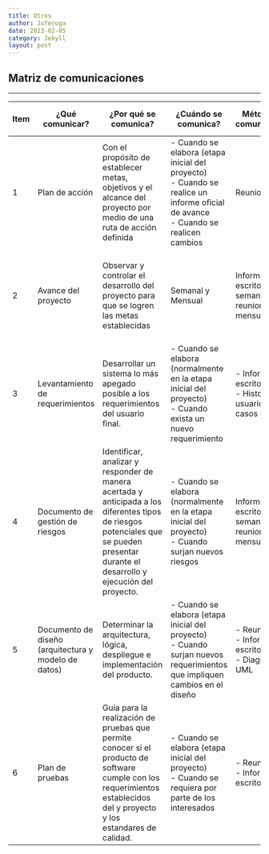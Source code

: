 ```yaml
---
title: Otros
author: Juferoga
date: 2023-02-05
category: Jekyll
layout: post
---
```


## Matriz de comunicaciones
---
<div class="table-wrapper" markdown="block">
  <table>
    <thead>
      <tr>
        <th>Item</th>
        <th>¿Qué comunicar?</th>
        <th>¿Por qué se comunica?</th>
        <th>¿Cuándo se comunica?</th>
        <th>Método de comunicación</th>
        <th>¿Quién comunica?</th>
        <th>¿A quién se comunica?</th>
        <th>¿Quién aprueba?</th>
      </tr>
    </thead>
    <tbody>
      <tr>
        <td>1</td>
        <td>Plan de acción</td>
        <td>Con el propósito de establecer metas, objetivos y el alcance del proyecto por medio de una ruta de acción definida</td>
        <td>- Cuando se elabora (etapa inicial del proyecto)<br>- Cuando se realice un informe oficial de avance<br>- Cuando se realicen cambios</td>
        <td>Reuniones</td>
        <td>Lider<br>Lider de planeación<br>SCRUM Master<br></td>
        <td>A las partes interesadas</td>
        <td>Interventor</td>
      </tr>
      <tr>
        <td>2</td>
        <td>Avance del proyecto</td>
        <td>Observar y controlar el desarrollo del proyecto para que se logren las metas establecidas</td>
        <td>Semanal y Mensual</td>
        <td>Informes escritos semanales y reuniones mensuales</td>
        <td>Lider<br>Lider de desarrollo<br>Lider de calidad<br>Lider de soporte<br>SCRUM Master</td>
        <td>A las partes interesadas</td>
        <td>Interventor</td>
      </tr>
      <tr>
        <td>3</td>
        <td>Levantamiento de requerimientos</td>
        <td> Desarrollar un sistema lo más apegado posible a los requerimientos del usuario final.</td>
        <td>- Cuando se elabora (normalmente en la etapa inicial del proyecto)<br>-  Cuando exista un nuevo requerimiento </td>
        <td>- Informes escritos<br>- Historias de usuario o casos de uso </td>
        <td>Lider<br>Lider de desarrollo<br>Lider de calidad</td>
        <td>A las partes interesadas</td>
        <td>Interventor</td>
      </tr>
      <tr>
        <td>4</td>
        <td>Documento de gestión de riesgos</td>
        <td>Identificar, analizar y responder de manera acertada y anticipada a los diferentes tipos de riesgos potenciales que se pueden presentar durante el desarrollo y ejecución del proyecto.</td>
        <td>- Cuando se elabora (normalmente en la etapa inicial del proyecto)<br>- Cuando surjan nuevos riesgos</td>
        <td>Informes escritos semanales y reuniones mensuales</td>
        <td>Lider<br>Lider de desarrollo<br>Lider de calidad<br>Lider de soporte</td>
        <td>A las partes interesadas</td>
        <td>Interventor</td>
      </tr>
      <tr>
        <td>5</td>
        <td>Documento de diseño (arquitectura y modelo de datos)</td>
        <td>Determinar la arquitectura, lógica, despliegue e implementación del producto.</td>
        <td>- Cuando se elabora (etapa inicial del proyecto) <br>- Cuando surjan nuevos requerimientos que impliquen cambios en el diseño </td>
        <td>- Reuniones<br>- Informes escritos<br>- Diagramas UML</td>
        <td>Lider<br>Lider de desarrollo<br>Lider de calidad<br>Lider de soporte</td>
        <td>A las partes interesadas</td>
        <td>Interventor</td>
      </tr>
      <tr>
        <td>6</td>
        <td>Plan de pruebas</td>
        <td>Guía para la realización de pruebas que permite conocer si el producto de software cumple con los requerimientos establecidos del y proyecto y los estandares de calidad.</td>
        <td>- Cuando se elabora (etapa inicial del proyecto)<br>- Cuando se requiera por parte de los<br>interesados</td>
        <td>- Reuniones <br>- Informes escritos</td>
        <td>Lider<br>Lider de desarrollo<br>Lider de calidad<br>Lider de soporte<br>SCRUM Master</td>
        <td>A las partes interesadas</td>
        <td>Interventor</td>
      </tr>
    </tbody>
  </table>
</div>